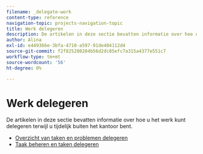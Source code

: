 ```yaml
---
filename: _delegate-work
content-type: reference
navigation-topic: projects-navigation-topic
title: Werk delegeren
description: De artikelen in deze sectie bevatten informatie over hoe u het werk kunt delegeren terwijl u tijdelijk buiten het kantoor bent.
author: Alina
exl-id: e449366e-3bfa-4710-a597-91de404112d4
source-git-commit: f2f825280204b56d2dc85efc7a315a4377e551c7
workflow-type: tm+mt
source-wordcount: '56'
ht-degree: 0%

---
```


# Werk delegeren

De artikelen in deze sectie bevatten informatie over hoe u het werk kunt delegeren terwijl u tijdelijk buiten het kantoor bent.

* [Overzicht van taken en problemen delegeren](../../manage-work/delegate-work/delegate-work-overview.md)
* [Taak beheren en taken delegeren](../../manage-work/delegate-work/how-to-delegate-work.md)
